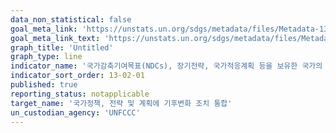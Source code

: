 ```yaml
---
data_non_statistical: false
goal_meta_link: 'https://unstats.un.org/sdgs/metadata/files/Metadata-13-02-01.pdf'
goal_meta_link_text: 'https://unstats.un.org/sdgs/metadata/files/Metadata-13-02-01.pdf'
graph_title: 'Untitled'
graph_type: line
indicator_name: '국가감축기여목표(NDCs), 장기전략, 국가적응계획 등을 보유한 국가의 수'
indicator_sort_order: 13-02-01
published: true
reporting_status: notapplicable
target_name: '국가정책, 전략 및 계획에 기후변화 조치 통합'
un_custodian_agency: 'UNFCCC'
---
```

